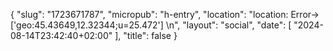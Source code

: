 {
    "slug": "1723671787",
    "micropub": "h-entry",
    "location": "location: Error->['geo:45.43649,12.32344;u=25.472'] \n",
    "layout": "social",
    "date": [
        "2024-08-14T23:42:40+02:00"
    ],
    "title": false
}
